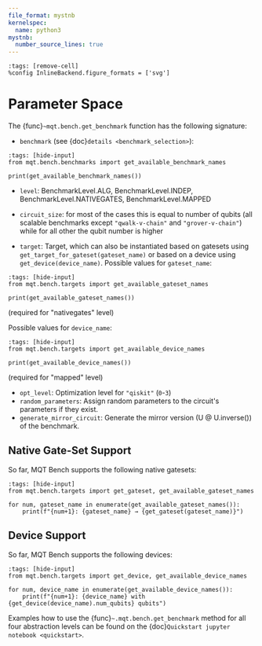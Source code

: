 ```yaml
---
file_format: mystnb
kernelspec:
  name: python3
mystnb:
  number_source_lines: true
---
```


```{code-cell} ipython3
:tags: [remove-cell]
%config InlineBackend.figure_formats = ['svg']
```

# Parameter Space

The {func}`~mqt.bench.get_benchmark` function has the following signature:

- `benchmark` (see {doc}`details <benchmark_selection>`):

```{code-cell} ipython3
:tags: [hide-input]
from mqt.bench.benchmarks import get_available_benchmark_names

print(get_available_benchmark_names())
```

- `level`: BenchmarkLevel.ALG, BenchmarkLevel.INDEP, BenchmarkLevel.NATIVEGATES, BenchmarkLevel.MAPPED
- `circuit_size`: for most of the cases this is equal to number of qubits
  (all scalable benchmarks except `"qwalk-v-chain"` and `"grover-v-chain"`) while for all other the qubit number is higher

- `target`: Target, which can also be instantiated based on gatesets using `get_target_for_gateset(gateset_name)` or based on a device using `get_device(device_name)`.
  Possible values for `gateset_name`:

```{code-cell} ipython3
:tags: [hide-input]
from mqt.bench.targets import get_available_gateset_names

print(get_available_gateset_names())
```

(required for "nativegates" level)

Possible values for `device_name`:

```{code-cell} ipython3
:tags: [hide-input]
from mqt.bench.targets import get_available_device_names

print(get_available_device_names())
```

(required for "mapped" level)

- `opt_level`: Optimization level for `"qiskit"` (`0`-`3`)
- `random_parameters`: Assign random parameters to the circuit's parameters if they exist.
- `generate_mirror_circuit`: Generate the mirror version (U @ U.inverse()) of the benchmark.

## Native Gate-Set Support

So far, MQT Bench supports the following native gatesets:

```{code-cell} ipython3
:tags: [hide-input]
from mqt.bench.targets import get_gateset, get_available_gateset_names

for num, gateset_name in enumerate(get_available_gateset_names()):
    print(f"{num+1}: {gateset_name} → {get_gateset(gateset_name)}")
```

## Device Support

So far, MQT Bench supports the following devices:

```{code-cell} ipython3
:tags: [hide-input]
from mqt.bench.targets import get_device, get_available_device_names

for num, device_name in enumerate(get_available_device_names()):
    print(f"{num+1}: {device_name} with {get_device(device_name).num_qubits} qubits")
```

Examples how to use the {func}`~.mqt.bench.get_benchmark` method for all four abstraction levels can be found on the {doc}`Quickstart jupyter notebook <quickstart>`.
